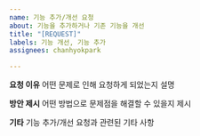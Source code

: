 ```yaml
---
name: 기능 추가/개선 요청
about: 기능을 추가하거나 기존 기능을 개선
title: "[REQUEST]"
labels: 기능 개선, 기능 추가
assignees: chanhyokpark

---
```


**요청 이유**
어떤 문제로 인해 요청하게 되었는지 설명

**방안 제시**
어떤 방법으로 문제점을 해결할 수 있을지 제시

**기타**
기능 추가/개선 요청과 관련된 기타 사항
